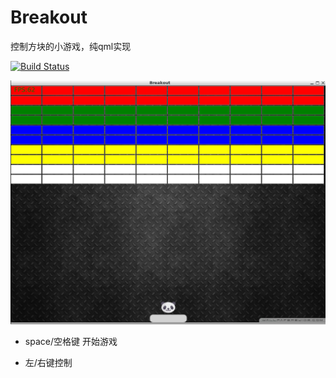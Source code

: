 # Breakout 

控制方块的小游戏，纯qml实现

[![Build Status](https://travis-ci.org/wentaojia2014/Breakout.svg?branch=master)](https://travis-ci.org/wentaojia2014/Breakout)


![demo](screenshot.png)


* space/空格键 开始游戏

* 左/右键控制


